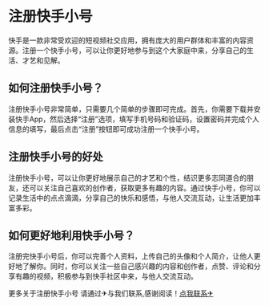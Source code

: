 # 注册快手小号

快手是一款非常受欢迎的短视频社交应用，拥有庞大的用户群体和丰富的内容资源。注册一个快手小号，可以让你更好地参与到这个大家庭中来，分享自己的生活、才艺和见解。

## 如何注册快手小号？

注册快手小号非常简单，只需要几个简单的步骤即可完成。首先，你需要下载并安装快手App，然后选择“注册”选项，填写手机号码和验证码，设置密码并完成个人信息的填写，最后点击“注册”按钮即可成功注册一个快手小号。

## 注册快手小号的好处

注册快手小号，可以让你更好地展示自己的才艺和个性，结识更多志同道合的朋友，还可以关注自己喜欢的创作者，获取更多有趣的内容。通过快手小号，你可以记录生活中的点点滴滴，分享自己的快乐和感悟，与他人交流互动，让生活更加丰富多彩。

## 如何更好地利用快手小号？

注册完快手小号后，你可以完善个人资料，上传自己的头像和个人简介，让他人更好地了解你。同时，你可以关注一些自己感兴趣的内容和创作者，点赞、评论和分享有趣的视频，积极参与到快手社区中来，与他人交流互动。

更多关于注册快手小号 请通过✈与我们联系,感谢阅读！[点我联系✈](https://app.k02.cc)